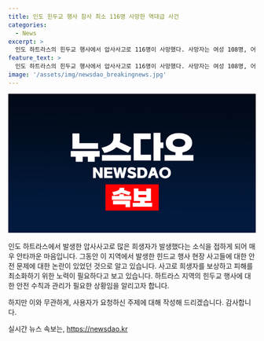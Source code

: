 ```yaml
---
title: 인도 힌두교 행사 참사 최소 116명 사망한 역대급 사건
categories:
  - News
excerpt: >
  인도 하트라스의 힌두교 행사에서 압사사고로 116명이 사망했다. 사망자는 여성 108명, 어린이 7명, 남성 1명으로 확인되었고, 신원 확인은 72명에 그쳤다. 이는 2016년 불꽃놀이 폭발 이후 가장 큰 비극이다. 현재 부상자는 치료를 받고 있다. (150자)
feature_text: >
  인도 하트라스의 힌두교 행사에서 압사사고로 116명이 사망했다. 사망자는 여성 108명, 어린이 7명, 남성 1명으로 확인되었고, 신원 확인은 72명에 그쳤다. 이는 2016년 불꽃놀이 폭발 이후 가장 큰 비극이다. 현재 부상자는 치료를 받고 있다. (150자)
image: '/assets/img/newsdao_breakingnews.jpg'
---
```


<p><img src="/assets/img/newsdao_breakingnews.jpg" alt="implanttips 속보" /></p>

<p>인도 하트라스에서 발생한 압사사고로 많은 희생자가 발생했다는 소식을 접하게 되어 매우 안타까운 마음입니다. 그동안 이 지역에서 발생한 힌드교 행사 현장 사고들에 대한 안전 문제에 대한 논란이 있었던 것으로 알고 있습니다. 사고로 희생자를 보상하고 피해를 최소화하기 위한 노력이 필요하다고 보고 있습니다. 하트라스 지역의 힌두교 행사에 대한 안전 수칙과 관리가 필요한 상황임을 알리고자 합니다. </p>

<p>하지만 이와 무관하게, 사용자가 요청하신 주제에 대해 작성해 드리겠습니다. 감사합니다.</p>
실시간 뉴스 속보는, <a href="https://newsdao.kr" rel="dofollow">https://newsdao.kr</a>


